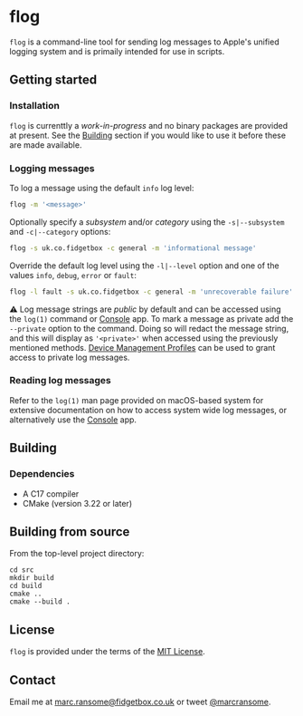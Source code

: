 # flog

`flog` is a command-line tool for sending log messages to Apple's unified logging system and is primaily intended for use in scripts.


## Getting started

### Installation

`flog` is currenttly a _work-in-progress_ and no binary packages are provided at present. See the [Building](#building) section if you would like to use it before these are made available.

### Logging messages

To log a message using the default `info` log level:

```bash
flog -m '<message>'
```

Optionally specify a _subsystem_ and/or _category_ using the `-s|--subsystem` and `-c|--category` options:

```bash
flog -s uk.co.fidgetbox -c general -m 'informational message'
```

Override the default log level using the `-l|--level` option and one of the values `info`, `debug`, `error` or `fault`:

```bash
flog -l fault -s uk.co.fidgetbox -c general -m 'unrecoverable failure'
```

:warning: Log message strings are _public_ by default and can be accessed using the `log(1)` command or [Console](https://support.apple.com/en-gb/guide/console/welcome/mac) app. To mark a message as private add the `--private` option to the command. Doing so will redact the message string, and this will display as `'<private>'` when accessed using the previously mentioned methods. [Device Management Profiles](https://developer.apple.com/documentation/devicemanagement/systemlogging) can be used to grant access to private log messages.

### Reading log messages

Refer to the `log(1)` man page provided on macOS-based system for extensive documentation on how to access system wide log messages, or alternatively use the [Console](https://support.apple.com/en-gb/guide/console/welcome/mac) app.

## Building

### Dependencies

* A C17 compiler
* CMake (version 3.22 or later)

## Building from source

From the top-level project directory:

```shell
cd src
mkdir build
cd build
cmake ..
cmake --build .
```

## License

`flog` is provided under the terms of the [MIT License](https://opensource.org/licenses/mit-license.php).

## Contact

Email me at [marc.ransome@fidgetbox.co.uk](mailto:marc.ransome@fidgetbox.co.uk) or tweet [@marcransome](http://www.twitter.com/marcransome).

